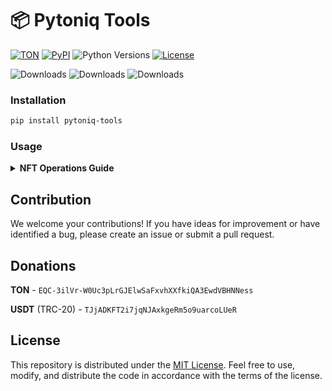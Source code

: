 # 📦 Pytoniq Tools

[![TON](https://img.shields.io/badge/TON-grey?logo=TON&logoColor=40AEF0)](https://ton.org)
[![PyPI](https://img.shields.io/pypi/v/pytoniq-tools.svg?color=FFE873&labelColor=3776AB)](https://pypi.python.org/pypi/pytoniq-tools)
![Python Versions](https://img.shields.io/badge/Python-3.10%20--%203.12-black?color=FFE873&labelColor=3776AB)
[![License](https://img.shields.io/github/license/tonkeeper/pytoniq-tools)](https://github.com/tonkeeper/pytoniq-tools/blob/main/LICENSE)

![Downloads](https://pepy.tech/badge/pytoniq-tools)
![Downloads](https://pepy.tech/badge/pytoniq-tools/month)
![Downloads](https://pepy.tech/badge/pytoniq-tools/week)

### Installation

```bash
pip install pytoniq-tools
```

### Usage

<details>
<summary><b>NFT Operations Guide</b></summary>

##### **Standard NFTs**

- [Deploy Collection](https://github.com/nessshon/pytoniq-tools/blob/main/examples/nft/standard/deploy_collection.py)
- [Mint Item](https://github.com/nessshon/pytoniq-tools/blob/main/examples/nft/standard/mint_item.py)
- [Batch Mint](https://github.com/nessshon/pytoniq-tools/blob/main/examples/nft/standard/batch_mint.py)
- [Transfer Item](https://github.com/nessshon/pytoniq-tools/blob/main/examples/nft/transfer_item.py)

##### **Editable NFTs**

- [Deploy Collection](https://github.com/nessshon/pytoniq-tools/blob/main/examples/nft/editbale/deploy_collection.py)
- [Mint Item](https://github.com/nessshon/pytoniq-tools/blob/main/examples/nft/editbale/mint_item.py)
- [Batch Mint](https://github.com/nessshon/pytoniq-tools/blob/main/examples/nft/editbale/batch_mint.py)
- [Transfer Item](https://github.com/nessshon/pytoniq-tools/blob/main/examples/nft/transfer_item.py)
- [Edit Item Content](https://github.com/nessshon/pytoniq-tools/blob/main/examples/nft/editbale/edit_item_content.py)
- [Change Item Editorship](https://github.com/nessshon/pytoniq-tools/blob/main/examples/nft/editbale/change_item_editorship.py)
- [Edit Collection Content](https://github.com/nessshon/pytoniq-tools/blob/main/examples/nft/editbale/edit_collection_content.py)
- [Change Collection Owner](https://github.com/nessshon/pytoniq-tools/blob/main/examples/nft/editbale/change_collection_owner.py)

##### **Soulbound NFTs**

- [Deploy Collection](https://github.com/nessshon/pytoniq-tools/blob/main/examples/nft/soulbound/deploy_collection.py)
- [Mint Item](https://github.com/nessshon/pytoniq-tools/blob/main/examples/nft/soulbound/mint_item.py)
- [Batch Mint](https://github.com/nessshon/pytoniq-tools/blob/main/examples/nft/soulbound/batch_mint.py)
- [Revoke Item](https://github.com/nessshon/pytoniq-tools/blob/main/examples/nft/soulbound/revoke_item.py)
- [Destroy Item](https://github.com/nessshon/pytoniq-tools/blob/main/examples/nft/soulbound/destroy_item.py)

</details>

## Contribution

We welcome your contributions! If you have ideas for improvement or have identified a bug, please create an issue or
submit a pull request.

## Donations

**TON** - `EQC-3ilVr-W0Uc3pLrGJElwSaFxvhXXfkiQA3EwdVBHNNess`

**USDT** (TRC-20) - `TJjADKFT2i7jqNJAxkgeRm5o9uarcoLUeR`

## License

This repository is distributed under the [MIT License](https://github.com/tonkeeper/pytoniq-tools/blob/main/LICENSE).
Feel free to use, modify, and distribute the code in accordance with the terms of the license.

